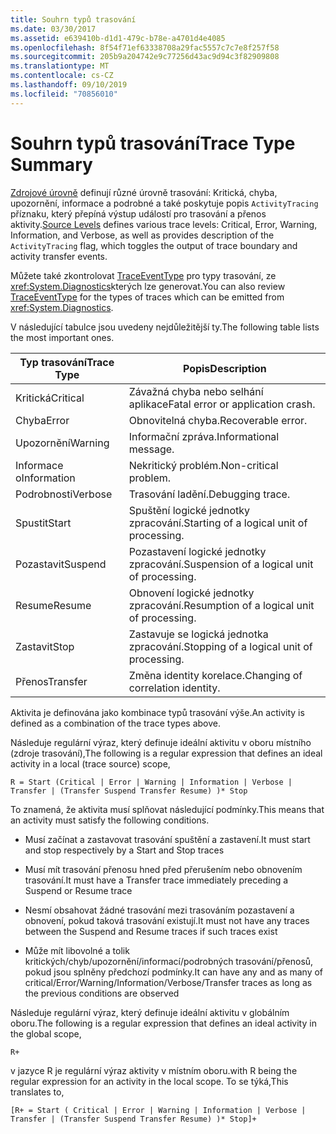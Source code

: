 ```yaml
---
title: Souhrn typů trasování
ms.date: 03/30/2017
ms.assetid: e639410b-d1d1-479c-b78e-a4701d4e4085
ms.openlocfilehash: 8f54f71ef63338708a29fac5557c7c7e8f257f58
ms.sourcegitcommit: 205b9a204742e9c77256d43ac9d94c3f82909808
ms.translationtype: MT
ms.contentlocale: cs-CZ
ms.lasthandoff: 09/10/2019
ms.locfileid: "70856010"
---
```

# <a name="trace-type-summary"></a><span data-ttu-id="a03bf-102">Souhrn typů trasování</span><span class="sxs-lookup"><span data-stu-id="a03bf-102">Trace Type Summary</span></span>
<span data-ttu-id="a03bf-103">[Zdrojové úrovně](https://go.microsoft.com/fwlink/?LinkID=94943) definují různé úrovně trasování: Kritická, chyba, upozornění, informace a podrobné a také poskytuje popis `ActivityTracing` příznaku, který přepíná výstup událostí pro trasování a přenos aktivity.</span><span class="sxs-lookup"><span data-stu-id="a03bf-103">[Source Levels](https://go.microsoft.com/fwlink/?LinkID=94943) defines various trace levels: Critical, Error, Warning, Information, and Verbose, as well as provides description of the `ActivityTracing` flag, which toggles the output of trace boundary and activity transfer events.</span></span>  
  
 <span data-ttu-id="a03bf-104">Můžete také zkontrolovat [TraceEventType](https://go.microsoft.com/fwlink/?LinkId=95169) pro typy trasování, ze <xref:System.Diagnostics>kterých lze generovat.</span><span class="sxs-lookup"><span data-stu-id="a03bf-104">You can also review [TraceEventType](https://go.microsoft.com/fwlink/?LinkId=95169) for the types of traces which can be emitted from <xref:System.Diagnostics>.</span></span>  
  
 <span data-ttu-id="a03bf-105">V následující tabulce jsou uvedeny nejdůležitější ty.</span><span class="sxs-lookup"><span data-stu-id="a03bf-105">The following table lists the most important ones.</span></span>  
  
|<span data-ttu-id="a03bf-106">Typ trasování</span><span class="sxs-lookup"><span data-stu-id="a03bf-106">Trace Type</span></span>|<span data-ttu-id="a03bf-107">Popis</span><span class="sxs-lookup"><span data-stu-id="a03bf-107">Description</span></span>|  
|----------------|-----------------|  
|<span data-ttu-id="a03bf-108">Kritická</span><span class="sxs-lookup"><span data-stu-id="a03bf-108">Critical</span></span>|<span data-ttu-id="a03bf-109">Závažná chyba nebo selhání aplikace</span><span class="sxs-lookup"><span data-stu-id="a03bf-109">Fatal error or application crash.</span></span>|  
|<span data-ttu-id="a03bf-110">Chyba</span><span class="sxs-lookup"><span data-stu-id="a03bf-110">Error</span></span>|<span data-ttu-id="a03bf-111">Obnovitelná chyba.</span><span class="sxs-lookup"><span data-stu-id="a03bf-111">Recoverable error.</span></span>|  
|<span data-ttu-id="a03bf-112">Upozornění</span><span class="sxs-lookup"><span data-stu-id="a03bf-112">Warning</span></span>|<span data-ttu-id="a03bf-113">Informační zpráva.</span><span class="sxs-lookup"><span data-stu-id="a03bf-113">Informational message.</span></span>|  
|<span data-ttu-id="a03bf-114">Informace o</span><span class="sxs-lookup"><span data-stu-id="a03bf-114">Information</span></span>|<span data-ttu-id="a03bf-115">Nekritický problém.</span><span class="sxs-lookup"><span data-stu-id="a03bf-115">Non-critical problem.</span></span>|  
|<span data-ttu-id="a03bf-116">Podrobnosti</span><span class="sxs-lookup"><span data-stu-id="a03bf-116">Verbose</span></span>|<span data-ttu-id="a03bf-117">Trasování ladění.</span><span class="sxs-lookup"><span data-stu-id="a03bf-117">Debugging trace.</span></span>|  
|<span data-ttu-id="a03bf-118">Spustit</span><span class="sxs-lookup"><span data-stu-id="a03bf-118">Start</span></span>|<span data-ttu-id="a03bf-119">Spuštění logické jednotky zpracování.</span><span class="sxs-lookup"><span data-stu-id="a03bf-119">Starting of a logical unit of processing.</span></span>|  
|<span data-ttu-id="a03bf-120">Pozastavit</span><span class="sxs-lookup"><span data-stu-id="a03bf-120">Suspend</span></span>|<span data-ttu-id="a03bf-121">Pozastavení logické jednotky zpracování.</span><span class="sxs-lookup"><span data-stu-id="a03bf-121">Suspension of a logical unit of processing.</span></span>|  
|<span data-ttu-id="a03bf-122">Resume</span><span class="sxs-lookup"><span data-stu-id="a03bf-122">Resume</span></span>|<span data-ttu-id="a03bf-123">Obnovení logické jednotky zpracování.</span><span class="sxs-lookup"><span data-stu-id="a03bf-123">Resumption of a logical unit of processing.</span></span>|  
|<span data-ttu-id="a03bf-124">Zastavit</span><span class="sxs-lookup"><span data-stu-id="a03bf-124">Stop</span></span>|<span data-ttu-id="a03bf-125">Zastavuje se logická jednotka zpracování.</span><span class="sxs-lookup"><span data-stu-id="a03bf-125">Stopping of a logical unit of processing.</span></span>|  
|<span data-ttu-id="a03bf-126">Přenos</span><span class="sxs-lookup"><span data-stu-id="a03bf-126">Transfer</span></span>|<span data-ttu-id="a03bf-127">Změna identity korelace.</span><span class="sxs-lookup"><span data-stu-id="a03bf-127">Changing of correlation identity.</span></span>|  
  
 <span data-ttu-id="a03bf-128">Aktivita je definována jako kombinace typů trasování výše.</span><span class="sxs-lookup"><span data-stu-id="a03bf-128">An activity is defined as a combination of the trace types above.</span></span>  
  
 <span data-ttu-id="a03bf-129">Následuje regulární výraz, který definuje ideální aktivitu v oboru místního (zdroje trasování),</span><span class="sxs-lookup"><span data-stu-id="a03bf-129">The following is a regular expression that defines an ideal activity in a local (trace source) scope,</span></span>  
  
 `R = Start (Critical | Error | Warning | Information | Verbose | Transfer | (Transfer Suspend Transfer Resume) )* Stop`  
  
 <span data-ttu-id="a03bf-130">To znamená, že aktivita musí splňovat následující podmínky.</span><span class="sxs-lookup"><span data-stu-id="a03bf-130">This means that an activity must satisfy the following conditions.</span></span>  
  
- <span data-ttu-id="a03bf-131">Musí začínat a zastavovat trasování spuštění a zastavení.</span><span class="sxs-lookup"><span data-stu-id="a03bf-131">It must start and stop respectively by a Start and Stop traces</span></span>  
  
- <span data-ttu-id="a03bf-132">Musí mít trasování přenosu hned před přerušením nebo obnovením trasování.</span><span class="sxs-lookup"><span data-stu-id="a03bf-132">It must have a Transfer trace immediately preceding a Suspend or Resume trace</span></span>  
  
- <span data-ttu-id="a03bf-133">Nesmí obsahovat žádné trasování mezi trasováním pozastavení a obnovení, pokud taková trasování existují.</span><span class="sxs-lookup"><span data-stu-id="a03bf-133">It must not have any traces between the Suspend and Resume traces if such traces exist</span></span>  
  
- <span data-ttu-id="a03bf-134">Může mít libovolné a tolik kritických/chyb/upozornění/informací/podrobných trasování/přenosů, pokud jsou splněny předchozí podmínky.</span><span class="sxs-lookup"><span data-stu-id="a03bf-134">It can have any and as many of critical/Error/Warning/Information/Verbose/Transfer traces as long as the previous conditions are observed</span></span>  
  
 <span data-ttu-id="a03bf-135">Následuje regulární výraz, který definuje ideální aktivitu v globálním oboru.</span><span class="sxs-lookup"><span data-stu-id="a03bf-135">The following is a regular expression that defines an ideal activity in the global scope,</span></span>  
  
`R+`  
  
 <span data-ttu-id="a03bf-136">v jazyce R je regulární výraz aktivity v místním oboru.</span><span class="sxs-lookup"><span data-stu-id="a03bf-136">with R being the regular expression for an activity in the local scope.</span></span> <span data-ttu-id="a03bf-137">To se týká,</span><span class="sxs-lookup"><span data-stu-id="a03bf-137">This translates to,</span></span>  
  
`[R+ = Start ( Critical | Error | Warning | Information | Verbose | Transfer | (Transfer Suspend Transfer Resume) )* Stop]+`
